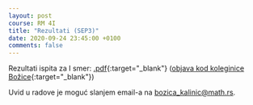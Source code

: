 ```yaml
---
layout: post
course: RM 4I
title: "Rezultati (SEP3)"
date: 2020-09-24 23:45:00 +0100
comments: false
---
```


Rezultati ispita za I smer: 
[.pdf](/courses/rm/results/2019_2020_I/RM_4I_SEP3_2019_2020.pdf){:target="_blank"}
([objava kod koleginice Božice](http://www.matf.bg.ac.rs/p/bozica-kalinic/vest/8904/rm-sept3-rezultati/){:target="_blank"})

Uvid u radove je moguć slanjem email-a na [bozica_kalinic@math.rs](mailto:bozica_kalinic@math.rs).
